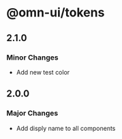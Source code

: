 # @omn-ui/tokens

## 2.1.0

### Minor Changes

- Add new test color

## 2.0.0

### Major Changes

- Add disply name to all components
